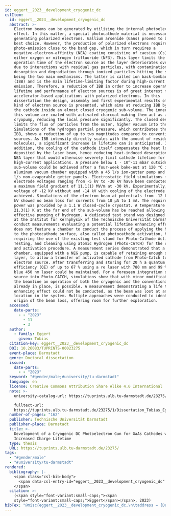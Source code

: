 ```yaml
---
id: eggert__2023__development_cryogenic_dc
cslItem:
  id: eggert__2023__development_cryogenic_dc
  abstract: >-
    Electron beams can be generated by utilizing the internal photoelectric
    effect. In this matter, a special photocathode material is necessary for
    generating polarized electrons. Gallium arsenide (GaAs) proved to be the
    best choice. However, the production of polarized electrons requires a
    photo-emission close to the band gap, which in turn requires a
    negative-electron-affinity (NEA) coating consisting of caesium (Cs) and
    either oxygen or nitrogen trifluoride (NF3). This layer limits the possible
    operation time of the electron source as the layer deteriorates over time
    due to interactions with residual gas particles, with contamination through
    desorption and degradiation through ionized particles hitting the surface
    being the two main mechanisms. The latter is called ion back-bombardment
    (IBB) and is the main lifetime-limiting factor during high-current electron
    emission. Therefore, a reduction of IBB in order to increase operational
    lifetime and performance of electron sources is of great interest for many
    accelerator-based applications with polarized electrons. In this
    dissertation the design, assembly and first experimental results of a new
    kind of electron source is presented, which aims at reducing IBB by placing
    the cathode inside an almost closed cryogenic sub-volume. The inner walls of
    this volume are coated with activated charcoal making them act as a
    cryopump, reducing the local pressure significantly. The closed design
    limits the flux of particles from the outer, higher vacuum into the volume.
    Simulations of the hydrogen partial pressure, which contributes the most to
    IBB, shows a reduction of up to two magnitudes compared to conventional
    sources. As IBB intensity directly scales with the amount of residual gas
    molecules, a significant increase in lifetime can is anticipated. In
    addition, the cooling of the cathode itself compensates the heat load
    deposited by the laser beam, hence reducing heat-induced desorption of the
    NEA layer that would otherwise severely limit cathode lifetime for
    high-current applications. A pressure below 1 ⋅ 10^-11 mbar outside the
    sub-volume could be achieved after a four-week bake-out at 120 °C inside an
    aluminum vacuum chamber equipped with a 45 l/s ion-getter pump and four 430
    l/s non-evaporable getter panels. Electrostatic field simulations for
    electrode voltages ranging from -5 kV to -30 kV have been conducted, showing
    a maximum field gradient of 11.1(1) MV/m at -30 kV. Experimentally, a stable
    voltage of -12 kV without and -14 kV with cooling of the electrode has be
    achieved. Simulations of the electron beam at potentials from -12 kV to -30
    kV showed no beam loss for currents from 10 µA to 1 mA. The required cooling
    power was provided by a 1.1 W closed-cycle cryostat. A temperature of
    21.3(1) K at the far end of the sub-volume has be reached allowing an
    effective pumping of hydrogen. A dedicated test stand was designed and setup
    at the Institut für Kernphysik of the Technische Universität Darmstadt to
    conduct measurements evaluating a potential lifetime enhancing effect. It
    does not feature a chamber to conduct the process of applying the NEA layer
    to the photocathode surface, also called photocathode activation, hence
    requiring the use of the existing test stand for Photo-Cathode Activation,
    Testing, and Cleaning using atomic Hydrogen (Photo-CATCH) for the cleaning
    and activation procedure. A measurement series demonstrated that a transport
    chamber, equipped with a NEG pump, is capable of retaining enough of the NEA
    layer, to allow a transfer of activated cathode from Photo-Catch to the new
    electron source. After transferring and storing for 20 h a quantum
    efficiency (QE) of up to 67 % using a re laser with 780 nm and 99 % with a
    blue 450 nm laser could be maintained. For a foreseen integration of the
    source into Photo-CATCH, simulations show that with minor modifications of
    the beamline an operation of both the cryogenic and the conventional source,
    already in place, is possible. A measurement demonstrating a life time
    enhancing effect could not be conducted, as the beam was lost at an unknown
    location in the system. Multiple approaches were conducted to identify the
    origin of the beam loss, offering room for further exploration.
  accessed:
    date-parts:
      - - "2023"
        - 11
        - 3
  author:
    - family: Eggert
      given: Tobias
  citation-key: eggert__2023__development_cryogenic_dc
  DOI: 10.26083/TUPRINTS-00023275
  event-place: Darmstadt
  genre: Doctoral dissertation
  issued:
    date-parts:
      - - "2023"
  keyword: "#gender/male;#university/tu-darmstadt"
  language: en
  license: Creative Commons Attribution Share Alike 4.0 International
  note: >-
    university-catalog-url: https://tuprints.ulb.tu-darmstadt.de/23275/

    fulltext-url:
    https://tuprints.ulb.tu-darmstadt.de/23275/1/Dissertation_Tobias_Eggert.pdf
  number-of-pages: "162"
  publisher: Technische Universität Darmstadt
  publisher-place: Darmstadt
  title: >-
    Development of a Cryogenic DC Photoelectron Gun for GaAs Cathodes with
    Increased Charge Lifetime
  type: thesis
  URL: https://tuprints.ulb.tu-darmstadt.de/23275/
tags:
  - "#gender/male"
  - "#university/tu-darmstadt"
rendered:
  bibliography: |-
    <span class="csl-bib-body">
      <span data-csl-entry-id="eggert__2023__development_cryogenic_dc" class="csl-entry"><span class='author-bib'>Eggert</span>. <span class='date-bib'>(2023)</span>. <span class='title'><i><b><span style="font-style:normal;">Development of a Cryogenic DC Photoelectron Gun for GaAs Cathodes with Increased Charge Lifetime</span></b></i></span> [Doctoral dissertation, Technische Universität Darmstadt]. <span class='URL'><a href='https://doi.org/10.26083/TUPRINTS-00023275'>LINK</a></span></span>
    </span>
  citation: >-
    (<span style="font-variant:small-caps;"><span
    style="font-variant:small-caps;">Eggert</span></span>, 2023)
bibTex: "@misc{eggert__2023__development_cryogenic_dc,\n\taddress = {Darmstadt},\n\tauthor = {Eggert, Tobias},\n\tdoi = {10.26083/TUPRINTS-00023275},\n\tyear = {2023},\n\tnote = {university-catalog-url: https://tuprints.ulb.tu-darmstadt.de/23275/\nfulltext-url: https://tuprints.ulb.tu-darmstadt.de/23275/1/Dissertation\\textunderscore{}Tobias\\textunderscore{}Eggert.pdf},\n\tschool = {Technische Universit{\\\" a}t Darmstadt},\n\ttitle = {Development of a {Cryogenic} {DC} {Photoelectron} {Gun} for {GaAs} {Cathodes} with {Increased} {Charge} {Lifetime}},\n\ttype = {Doctoral dissertation},\n\turl = {https://tuprints.ulb.tu-darmstadt.de/23275/},\n}\n\n"
---
```

